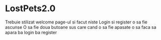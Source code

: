 # LostPets2.0

Trebuie stilizat welcome page-ul si facut niste 
  Login si register  o sa fie ascunse
  O sa fie doua butoane sus care cand o sa fie apasate o sa faca sa apara ba login ba register 
